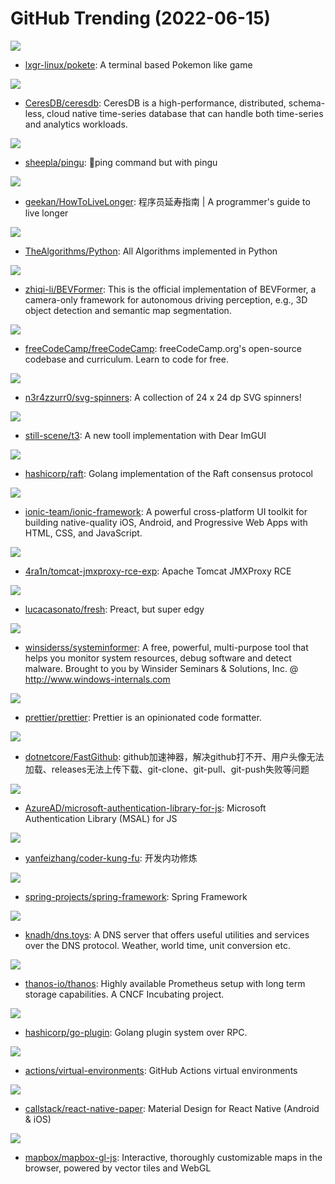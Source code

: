 # GitHub Trending (2022-06-15)

![](https://img.shields.io/badge/Python-New%2074-green?style=flat-square&logo=appveyor)
- [lxgr-linux/pokete](https://github.com/lxgr-linux/pokete): A terminal based Pokemon like game

![](https://img.shields.io/badge/Rust-New%2091-green?style=flat-square&logo=appveyor)
- [CeresDB/ceresdb](https://github.com/CeresDB/ceresdb): CeresDB is a high-performance, distributed, schema-less, cloud native time-series database that can handle both time-series and analytics workloads.

![](https://img.shields.io/badge/Go-New%20413-green?style=flat-square&logo=appveyor)
- [sheepla/pingu](https://github.com/sheepla/pingu): 🐧ping command but with pingu

![](https://img.shields.io/badge/none-New%20255-green?style=flat-square&logo=appveyor)
- [geekan/HowToLiveLonger](https://github.com/geekan/HowToLiveLonger): 程序员延寿指南 | A programmer's guide to live longer

![](https://img.shields.io/badge/Python-New%20599-green?style=flat-square&logo=appveyor)
- [TheAlgorithms/Python](https://github.com/TheAlgorithms/Python): All Algorithms implemented in Python

![](https://img.shields.io/badge/Python-New%2023-green?style=flat-square&logo=appveyor)
- [zhiqi-li/BEVFormer](https://github.com/zhiqi-li/BEVFormer): This is the official implementation of BEVFormer, a camera-only framework for autonomous driving perception, e.g., 3D object detection and semantic map segmentation.

![](https://img.shields.io/badge/TypeScript-New%2065-green?style=flat-square&logo=appveyor)
- [freeCodeCamp/freeCodeCamp](https://github.com/freeCodeCamp/freeCodeCamp): freeCodeCamp.org's open-source codebase and curriculum. Learn to code for free.

![](https://img.shields.io/badge/SVG-New%20274-green?style=flat-square&logo=appveyor)
- [n3r4zzurr0/svg-spinners](https://github.com/n3r4zzurr0/svg-spinners): A collection of 24 x 24 dp SVG spinners!

![](https://img.shields.io/badge/C%23-New%2052-green?style=flat-square&logo=appveyor)
- [still-scene/t3](https://github.com/still-scene/t3): A new tooll implementation with Dear ImGUI

![](https://img.shields.io/badge/Go-New%203-green?style=flat-square&logo=appveyor)
- [hashicorp/raft](https://github.com/hashicorp/raft): Golang implementation of the Raft consensus protocol

![](https://img.shields.io/badge/TypeScript-New%209-green?style=flat-square&logo=appveyor)
- [ionic-team/ionic-framework](https://github.com/ionic-team/ionic-framework): A powerful cross-platform UI toolkit for building native-quality iOS, Android, and Progressive Web Apps with HTML, CSS, and JavaScript.

![](https://img.shields.io/badge/Go-New%2029-green?style=flat-square&logo=appveyor)
- [4ra1n/tomcat-jmxproxy-rce-exp](https://github.com/4ra1n/tomcat-jmxproxy-rce-exp): Apache Tomcat JMXProxy RCE

![](https://img.shields.io/badge/TypeScript-New%20241-green?style=flat-square&logo=appveyor)
- [lucacasonato/fresh](https://github.com/lucacasonato/fresh): Preact, but super edgy

![](https://img.shields.io/badge/C-New%2044-green?style=flat-square&logo=appveyor)
- [winsiderss/systeminformer](https://github.com/winsiderss/systeminformer): A free, powerful, multi-purpose tool that helps you monitor system resources, debug software and detect malware. Brought to you by Winsider Seminars & Solutions, Inc. @ http://www.windows-internals.com

![](https://img.shields.io/badge/JavaScript-New%2015-green?style=flat-square&logo=appveyor)
- [prettier/prettier](https://github.com/prettier/prettier): Prettier is an opinionated code formatter.

![](https://img.shields.io/badge/C%23-New%2069-green?style=flat-square&logo=appveyor)
- [dotnetcore/FastGithub](https://github.com/dotnetcore/FastGithub): github加速神器，解决github打不开、用户头像无法加载、releases无法上传下载、git-clone、git-pull、git-push失败等问题

![](https://img.shields.io/badge/TypeScript-New%201-green?style=flat-square&logo=appveyor)
- [AzureAD/microsoft-authentication-library-for-js](https://github.com/AzureAD/microsoft-authentication-library-for-js): Microsoft Authentication Library (MSAL) for JS

![](https://img.shields.io/badge/C-New%2035-green?style=flat-square&logo=appveyor)
- [yanfeizhang/coder-kung-fu](https://github.com/yanfeizhang/coder-kung-fu): 开发内功修炼

![](https://img.shields.io/badge/Java-New%2021-green?style=flat-square&logo=appveyor)
- [spring-projects/spring-framework](https://github.com/spring-projects/spring-framework): Spring Framework

![](https://img.shields.io/badge/Go-New%20123-green?style=flat-square&logo=appveyor)
- [knadh/dns.toys](https://github.com/knadh/dns.toys): A DNS server that offers useful utilities and services over the DNS protocol. Weather, world time, unit conversion etc.

![](https://img.shields.io/badge/Go-New%204-green?style=flat-square&logo=appveyor)
- [thanos-io/thanos](https://github.com/thanos-io/thanos): Highly available Prometheus setup with long term storage capabilities. A CNCF Incubating project.

![](https://img.shields.io/badge/Go-New%205-green?style=flat-square&logo=appveyor)
- [hashicorp/go-plugin](https://github.com/hashicorp/go-plugin): Golang plugin system over RPC.

![](https://img.shields.io/badge/PowerShell-New%2016-green?style=flat-square&logo=appveyor)
- [actions/virtual-environments](https://github.com/actions/virtual-environments): GitHub Actions virtual environments

![](https://img.shields.io/badge/TypeScript-New%2011-green?style=flat-square&logo=appveyor)
- [callstack/react-native-paper](https://github.com/callstack/react-native-paper): Material Design for React Native (Android & iOS)

![](https://img.shields.io/badge/JavaScript-New%2035-green?style=flat-square&logo=appveyor)
- [mapbox/mapbox-gl-js](https://github.com/mapbox/mapbox-gl-js): Interactive, thoroughly customizable maps in the browser, powered by vector tiles and WebGL

